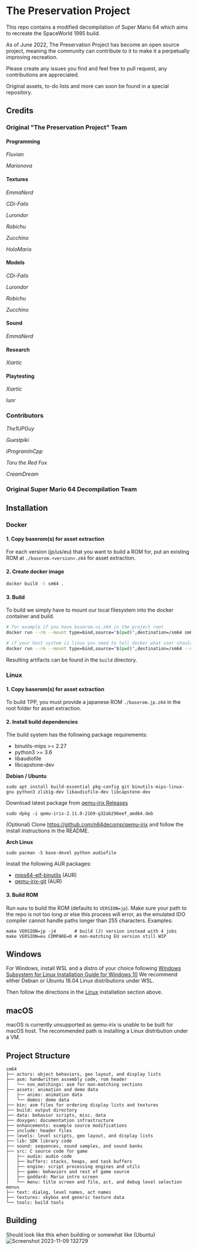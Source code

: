 # The Preservation Project

This repo contains a modified decompilation of Super Mario 64 which aims to recreate the SpaceWorld 1995 build.

As of June 2022, The Preservation Project has become an open source project, meaning the community can contribute to it to make it a perpetually improving recreation.

Please create any issues you find and feel free to pull request, any contributions are appreciated.

Original assets, to-do lists and more can soon be found in a special repository.

## Credits

### Original "The Preservation Project" Team

#### Programming

*Fluvian*

*Marionova*

#### Textures

*EmmaNerd*

*CDi-Fails*

*Lurondor*

*Robichu*

*Zucchino*

*HoloMario*

#### Models

*CDi-Fails*

*Lurondor*

*Robichu*

*Zucchino*

#### Sound

*EmmaNerd*

#### Research

*Xiartic*

#### Playtesting

*Xiartic*

*lunr*

### Contributors

*The1UPGuy*

*Guestpiki*

*iProgramInCpp*

*Toru the Red Fox*

*CreamDream*

### Original Super Mario 64 Decompilation Team

## Installation

### Docker

#### 1. Copy baserom(s) for asset extraction

For each version (jp/us/eu) that you want to build a ROM for, put an existing ROM at
`./baserom.<version>.z64` for asset extraction.

#### 2. Create docker image

```bash
docker build -t sm64 .
```

#### 3. Build

To build we simply have to mount our local filesystem into the docker container and build.

```bash
# for example if you have baserom.us.z64 in the project root
docker run --rm --mount type=bind,source="$(pwd)",destination=/sm64 sm64 make VERSION=us -j4

# if your host system is linux you need to tell docker what user should own the output files
docker run --rm --mount type=bind,source="$(pwd)",destination=/sm64 --user $UID:$UID sm64 make VERSION=us -j4
```

Resulting artifacts can be found in the `build` directory.

### Linux

#### 1. Copy baserom(s) for asset extraction

To build TPP, you must provide a japanese ROM `./baserom.jp.z64` in the root folder for asset extraction.

#### 2. Install build dependencies

The build system has the following package requirements:
 * binutils-mips >= 2.27
 * python3 >= 3.6
 * libaudiofile
 * libcapstone-dev

__Debian / Ubuntu__
```
sudo apt install build-essential pkg-config git binutils-mips-linux-gnu python3 zlib1g-dev libaudiofile-dev libcapstone-dev
```

Download latest package from [qemu-irix Releases](https://github.com/n64decomp/qemu-irix/releases)
```
sudo dpkg -i qemu-irix-2.11.0-2169-g32ab296eef_amd64.deb
```

(Optional) Clone https://github.com/n64decomp/qemu-irix and follow the install instructions in the README.

__Arch Linux__
```
sudo pacman -S base-devel python audiofile
```
Install the following AUR packages:
* [mips64-elf-binutils](https://aur.archlinux.org/packages/mips64-elf-binutils) (AUR)
* [qemu-irix-git](https://aur.archlinux.org/packages/qemu-irix-git) (AUR)

#### 3. Build ROM

Run `make` to build the ROM (defaults to `VERSION=jp`). Make sure your path to the repo 
is not too long or else this process will error, as the emulated IDO compiler cannot 
handle paths longer than 255 characters.
Examples:
```
make VERSION=jp -j4       # build (J) version instead with 4 jobs
make VERSION=eu COMPARE=0 # non-matching EU version still WIP
```

## Windows

For Windows, install WSL and a distro of your choice following
[Windows Subsystem for Linux Installation Guide for Windows 10](https://docs.microsoft.com/en-us/windows/wsl/install-win10)
We recommend either Debian or Ubuntu 18.04 Linux distributions under WSL.

Then follow the directions in the [Linux](#linux) installation section above.

## macOS

macOS is currently unsupported as qemu-irix is unable to be built for macOS host.
The recommended path is installing a Linux distribution under a VM.

## Project Structure

```
sm64
├── actors: object behaviors, geo layout, and display lists
├── asm: handwritten assembly code, rom header
│   └── non_matchings: asm for non-matching sections
├── assets: animation and demo data
│   ├── anims: animation data
│   └── demos: demo data
├── bin: asm files for ordering display lists and textures
├── build: output directory
├── data: behavior scripts, misc. data
├── doxygen: documentation infrastructure
├── enhancements: example source modifications
├── include: header files
├── levels: level scripts, geo layout, and display lists
├── lib: SDK library code
├── sound: sequences, sound samples, and sound banks
├── src: C source code for game
│   ├── audio: audio code
│   ├── buffers: stacks, heaps, and task buffers
│   ├── engine: script processing engines and utils
│   ├── game: behaviors and rest of game source
│   ├── goddard: Mario intro screen
│   └── menu: title screen and file, act, and debug level selection menus
├── text: dialog, level names, act names
├── textures: skybox and generic texture data
└── tools: build tools
```

## Building
Should look like this when building or somewhat like (Ubuntu)
![Screenshot 2023-11-09 132729](https://github.com/GManTheMarioGuy/projectgmann/assets/123761856/b6952238-bd09-48fd-b2f8-fe24a4f1d171)
